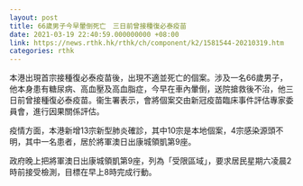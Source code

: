 ```yaml
---
layout: post
title: 66歲男子今早暈倒死亡　三日前曾接種復必泰疫苗
date: 2021-03-19 22:40:59.000000000 +08:00
link: https://news.rthk.hk/rthk/ch/component/k2/1581544-20210319.htm
categories: rthk
---
```


本港出現首宗接種復必泰疫苗後，出現不適並死亡的個案。涉及一名66歲男子，他本身患有糖尿病、高血壓及高血脂症，今早在車內暈倒，送院搶救後不治，他三日前曾接種復必泰疫苗。衞生署表示，會將個案交由新冠疫苗臨床事件評估專家委員會，進行因果關係評估。

疫情方面，本港新增13宗新型肺炎確診，其中10宗是本地個案，4宗感染源頭不明，其中一名患者，居於將軍澳日出康城領凱第9座。

政府晚上把將軍澳日出康城領凱第9座，列為「受限區域」，要求居民星期六凌晨2時前接受檢測，目標在早上8時完成行動。
